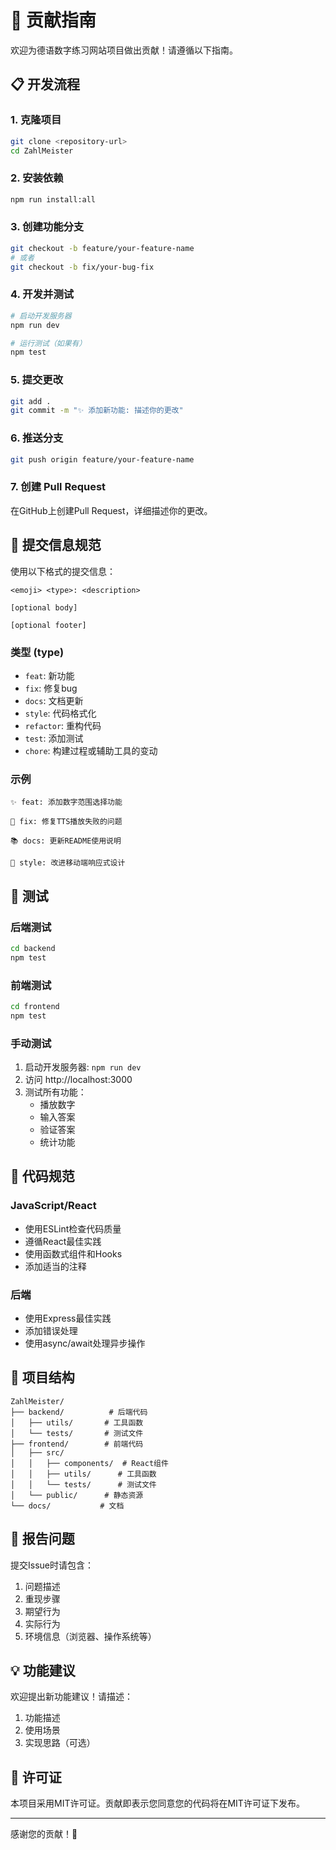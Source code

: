 # 🤝 贡献指南

欢迎为德语数字练习网站项目做出贡献！请遵循以下指南。

## 📋 开发流程

### 1. 克隆项目
```bash
git clone <repository-url>
cd ZahlMeister
```

### 2. 安装依赖
```bash
npm run install:all
```

### 3. 创建功能分支
```bash
git checkout -b feature/your-feature-name
# 或者
git checkout -b fix/your-bug-fix
```

### 4. 开发并测试
```bash
# 启动开发服务器
npm run dev

# 运行测试（如果有）
npm test
```

### 5. 提交更改
```bash
git add .
git commit -m "✨ 添加新功能: 描述你的更改"
```

### 6. 推送分支
```bash
git push origin feature/your-feature-name
```

### 7. 创建 Pull Request
在GitHub上创建Pull Request，详细描述你的更改。

## 📝 提交信息规范

使用以下格式的提交信息：

```
<emoji> <type>: <description>

[optional body]

[optional footer]
```

### 类型 (type)
- `feat`: 新功能
- `fix`: 修复bug
- `docs`: 文档更新
- `style`: 代码格式化
- `refactor`: 重构代码
- `test`: 添加测试
- `chore`: 构建过程或辅助工具的变动

### 示例
```
✨ feat: 添加数字范围选择功能

🎵 fix: 修复TTS播放失败的问题

📚 docs: 更新README使用说明

🎨 style: 改进移动端响应式设计
```

## 🧪 测试

### 后端测试
```bash
cd backend
npm test
```

### 前端测试
```bash
cd frontend
npm test
```

### 手动测试
1. 启动开发服务器: `npm run dev`
2. 访问 http://localhost:3000
3. 测试所有功能：
   - 播放数字
   - 输入答案
   - 验证答案
   - 统计功能

## 🔧 代码规范

### JavaScript/React
- 使用ESLint检查代码质量
- 遵循React最佳实践
- 使用函数式组件和Hooks
- 添加适当的注释

### 后端
- 使用Express最佳实践
- 添加错误处理
- 使用async/await处理异步操作

## 📁 项目结构

```
ZahlMeister/
├── backend/          # 后端代码
│   ├── utils/       # 工具函数
│   └── tests/       # 测试文件
├── frontend/        # 前端代码
│   ├── src/
│   │   ├── components/  # React组件
│   │   ├── utils/      # 工具函数
│   │   └── tests/      # 测试文件
│   └── public/      # 静态资源
└── docs/           # 文档
```

## 🐛 报告问题

提交Issue时请包含：
1. 问题描述
2. 重现步骤
3. 期望行为
4. 实际行为
5. 环境信息（浏览器、操作系统等）

## 💡 功能建议

欢迎提出新功能建议！请描述：
1. 功能描述
2. 使用场景
3. 实现思路（可选）

## 📄 许可证

本项目采用MIT许可证。贡献即表示您同意您的代码将在MIT许可证下发布。

---

感谢您的贡献！🎉
